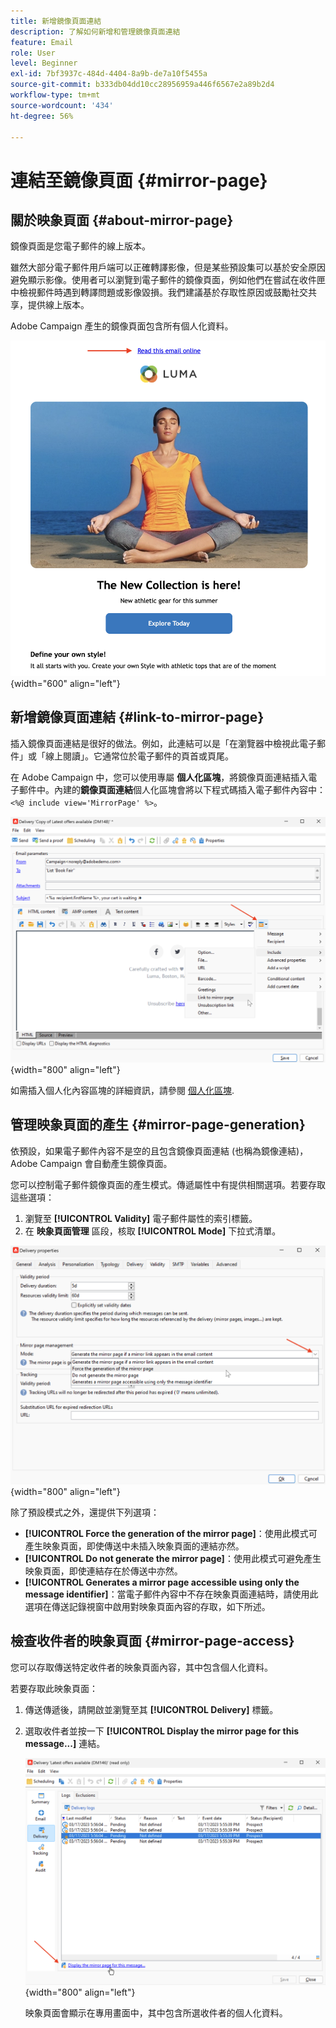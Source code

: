 ```yaml
---
title: 新增鏡像頁面連結
description: 了解如何新增和管理鏡像頁面連結
feature: Email
role: User
level: Beginner
exl-id: 7bf3937c-484d-4404-8a9b-de7a10f5455a
source-git-commit: b333db04dd10cc28956959a446f6567e2a89b2d4
workflow-type: tm+mt
source-wordcount: '434'
ht-degree: 56%

---
```


# 連結至鏡像頁面 {#mirror-page}

## 關於映象頁面 {#about-mirror-page}

鏡像頁面是您電子郵件的線上版本。

雖然大部分電子郵件用戶端可以正確轉譯影像，但是某些預設集可以基於安全原因避免顯示影像。使用者可以瀏覽到電子郵件的鏡像頁面，例如他們在嘗試在收件匣中檢視郵件時遇到轉譯問題或影像毀損。我們建議基於存取性原因或鼓勵社交共享，提供線上版本。

Adobe Campaign 產生的鏡像頁面包含所有個人化資料。

![鏡像連結範例](assets/mirror-page-link.png){width="600" align="left"}

## 新增鏡像頁面連結 {#link-to-mirror-page}

插入鏡像頁面連結是很好的做法。例如，此連結可以是「在瀏覽器中檢視此電子郵件」或「線上閱讀」。它通常位於電子郵件的頁首或頁尾。

在 Adobe Campaign 中，您可以使用專屬 **個人化區塊**，將鏡像頁面連結插入電子郵件中。內建的&#x200B;**鏡像頁面連結**&#x200B;個人化區塊會將以下程式碼插入電子郵件內容中：`<%@ include view='MirrorPage' %>`。

![](assets/mirror-page-insert.png){width="800" align="left"}


如需插入個人化內容區塊的詳細資訊，請參閱 [個人化區塊](personalization-blocks.md).

## 管理映象頁面的產生 {#mirror-page-generation}

依預設，如果電子郵件內容不是空的且包含鏡像頁面連結 (也稱為鏡像連結)，Adobe Campaign 會自動產生鏡像頁面。

您可以控制電子郵件鏡像頁面的產生模式。傳遞屬性中有提供相關選項。若要存取這些選項：

1. 瀏覽至 **[!UICONTROL Validity]** 電子郵件屬性的索引標籤。
1. 在 **映象頁面管理** 區段，核取 **[!UICONTROL Mode]** 下拉式清單。

![](assets/mirror-page-generation.png){width="800" align="left"}

除了預設模式之外，還提供下列選項：

* **[!UICONTROL Force the generation of the mirror page]**：使用此模式可產生映象頁面，即使傳送中未插入映象頁面的連結亦然。
* **[!UICONTROL Do not generate the mirror page]**：使用此模式可避免產生映象頁面，即使連結存在於傳送中亦然。
* **[!UICONTROL Generates a mirror page accessible using only the message identifier]**：當電子郵件內容中不存在映象頁面連結時，請使用此選項在傳送記錄視窗中啟用對映象頁面內容的存取，如下所述。

## 檢查收件者的映象頁面 {#mirror-page-access}

您可以存取傳送特定收件者的映象頁面內容，其中包含個人化資料。

若要存取此映象頁面：

1. 傳送傳遞後，請開啟並瀏覽至其 **[!UICONTROL Delivery]** 標籤。

1. 選取收件者並按一下 **[!UICONTROL Display the mirror page for this message...]** 連結。

   ![](assets/mirror-page-display.png){width="800" align="left"}

   映象頁面會顯示在專用畫面中，其中包含所選收件者的個人化資料。
